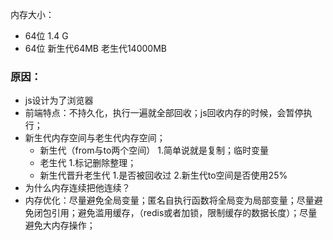 内存大小：

- 64位 1.4 G
- 64位 新生代64MB 老生代14000MB
 ### 原因：
 - js设计为了浏览器
 -  前端特点：不持久化，执行一遍就全部回收；js回收内存的时候，会暂停执行；
 -  新生代内存空间与老生代内存空间；
    - 新生代（from与to两个空间）
    1.简单说就是复制；临时变量
    - 老生代
    1.标记删除整理；
    - 新生代晋升老生代
    1.是否被回收过
    2.新生代to空间是否使用25%
- 为什么内存连续把他连续？
- 内存优化：尽量避免全局变量；匿名自执行函数将全局变为局部变量；尽量避免闭包引用；避免滥用缓存，（redis或者加锁，限制缓存的数据长度）；尽量避免大内存操作；











  